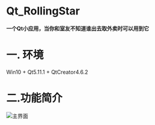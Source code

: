 # Qt_RollingStar
**一个Qt小应用，当你和室友不知道谁出去取外卖时可以用到它**
# 一. 环境
Win10 + Qt5.11.1 + QtCreator4.6.2
# 二.功能简介
![主界面](Qt_RollingStar/rm_pic/RollingStar_surface.png)
